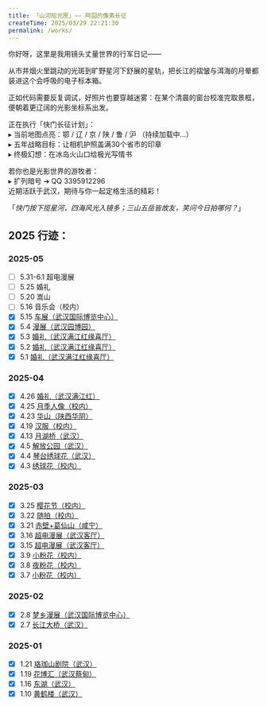 ```yaml
---
title: 「山河拾光匣」—— 阿囧的像素长征
createTime: 2025/03/29 22:21:30
permalink: /works/
---
```


你好呀，这里是我用镜头丈量世界的行军日记——

从市井烟火里跳动的光斑到旷野星河下舒展的星轨，把长江的褶皱与洱海的月晕都装进这个会呼吸的电子标本箱。

正如代码需要反复调试，好照片也要穿越迷雾：在某个清晨的窗台校准完取景框，便朝着更辽阔的光影坐标系出发。

正在执行「快门长征计划」：  
▸ 当前地图点亮：鄂 / 辽 / 京 / 陕 / 鲁 / 沪 （持续加载中...）  
▸ 五年战略目标：让相机护照盖满30个省市的印章  
▸ 终极幻想：在冰岛火山口给极光写情书

若你也是光影世界的游牧者：  
▸ 扩列暗号 ➔ QQ 3395912296  
近期活跃于武汉，期待与你一起定格生活的精彩！


「*快门按下揽星河，四海风光入镜多；三山五岳皆故友，笑问今日拍哪何？*」

## 2025 行迹：

### 2025-05

- [ ] 5.31-6.1 超电漫展  
- [ ] 5.25 婚礼  
- [ ] 5.20 嵩山  
- [ ] 5.16 音乐会（校内）  
- [x] 5.15 [车展（武汉国际博览中心）](./2025-05/2025-05-15.md)
- [x] 5.4 [漫展（武汉园博园）](./2025-05/2025-05-04.md)
- [x] 5.3 [婚礼（武汉满江红缘喜厅）](./2025-05/2025-05-03.md)
- [x] 5.2 [婚礼（武汉满江红缘喜厅）](./2025-05/2025-05-02.md)
- [x] 5.1 [婚礼（武汉满江红缘喜厅）](./2025-05/2025-05-01.md)

### 2025-04

- [x] 4.26 [婚礼（武汉满江红）](./2025-04/2025-04-26.md)
- [x] 4.25 [月季人像（校内）](./2025-04/2025-04-25.md)
- [x] 4.23 [华山（陕西华阴）](./2025-04/2025-04-23.md)
- [x] 4.19 [汉服（校内）](./2025-04/2025-04-19.md)
- [x] 4.13 [月湖桥（武汉）](./2025-04/2025-04-13.md)
- [x] 4.5 [解放公园（武汉）](./2025-04/2025-04-05.md)
- [x] 4.4 [琴台绣球花（武汉）](./2025-04/2025-04-04.md)
- [x] 4.3 [绣球花（校内）](./2025-04/2025-04-03.md)

### 2025-03

- [x] 3.25 [樱花节（校内）](./2025-03/2025-03-25.md)
- [x] 3.22 [随拍（校内）](./2025-03/2025-03-22.md)  
- [x] 3.21 [赤壁+葛仙山（咸宁）](./2025-03/2025-03-21.md)  
- [x] 3.16 [超电漫展（武汉客厅）](./2025-03/2025-03-16.md)  
- [x] 3.15 [超电漫展（武汉客厅）](./2025-03/2025-03-15.md)  
- [x] 3.9 [小粉花（校内）](./2025-03/2025-03-09.md)  
- [x] 3.8 [夜粉花（校内）](./2025-03/2025-03-08.md)  
- [x] 3.7 [小粉花（校内）](./2025-03/2025-03-07.md)

### 2025-02

- [x] 2.8 [梦乡漫展（武汉国际博览中心）](./2025-02/2025-02-08.md)  
- [x] 2.7 [长江大桥（武汉）](./2025-02/2025-02-07.md)  

### 2025-01

- [x] 1.21 [珞珈山剧院（武汉）](./2025-01/2025-01-21.md)  
- [x] 1.19 [花博汇（武汉蔡甸）](./2025-01/2025-01-19.md)  
- [x] 1.16 [东湖（武汉）](./2025-01/2025-01-16.md)  
- [x] 1.10 [黄鹤楼（武汉）](./2025-01/2025-01-10.md)